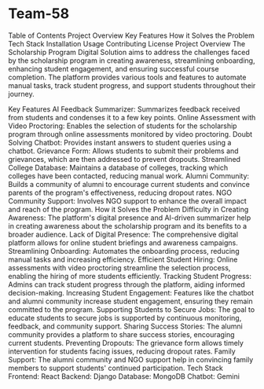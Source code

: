 # Team-58
Table of Contents
Project Overview
Key Features
How it Solves the Problem
Tech Stack
Installation
Usage
Contributing
License
Project Overview
The Scholarship Program Digital Solution aims to address the challenges faced by the scholarship program in creating awareness, streamlining onboarding, enhancing student engagement, and ensuring successful course completion. The platform provides various tools and features to automate manual tasks, track student progress, and support students throughout their journey.

Key Features
AI Feedback Summarizer:
Summarizes feedback received from students and condenses it to a few key points.
Online Assessment with Video Proctoring:
Enables the selection of students for the scholarship program through online assessments monitored by video proctoring.
Doubt Solving Chatbot:
Provides instant answers to student queries using a chatbot.
Grievance Form:
Allows students to submit their problems and grievances, which are then addressed to prevent dropouts.
Streamlined College Database:
Maintains a database of colleges, tracking which colleges have been contacted, reducing manual work.
Alumni Community:
Builds a community of alumni to encourage current students and convince parents of the program's effectiveness, reducing dropout rates.
NGO Community Support:
Involves NGO support to enhance the overall impact and reach of the program.
How it Solves the Problem
Difficulty in Creating Awareness:
The platform's digital presence and AI-driven summarizer help in creating awareness about the scholarship program and its benefits to a broader audience.
Lack of Digital Presence:
The comprehensive digital platform allows for online student briefings and awareness campaigns.
Streamlining Onboarding:
Automates the onboarding process, reducing manual tasks and increasing efficiency.
Efficient Student Hiring:
Online assessments with video proctoring streamline the selection process, enabling the hiring of more students efficiently.
Tracking Student Progress:
Admins can track student progress through the platform, aiding informed decision-making.
Increasing Student Engagement:
Features like the chatbot and alumni community increase student engagement, ensuring they remain committed to the program.
Supporting Students to Secure Jobs:
The goal to educate students to secure jobs is supported by continuous monitoring, feedback, and community support.
Sharing Success Stories:
The alumni community provides a platform to share success stories, encouraging current students.
Preventing Dropouts:
The grievance form allows timely intervention for students facing issues, reducing dropout rates.
Family Support:
The alumni community and NGO support help in convincing family members to support students' continued participation.
Tech Stack
Frontend: React
Backend: Django
Database: MongoDB
Chatbot: Gemini
